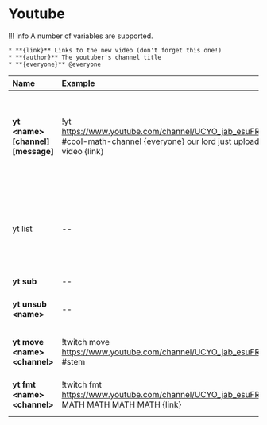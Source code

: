 # Youtube

!!! info
    A number of variables are supported. 

    * **{link}** Links to the new video (don't forget this one!)
    * **{author}** The youtuber's channel title
    * **{everyone}** @everyone


| Name | Example | Usage |
| :--- | :--- | :--- |
| **yt &lt;name&gt; \[channel\] \[message\]** | !yt https://www.youtube.com/channel/UCYO_jab_esuFRV4b17AJtAw #cool-math-channel {everyone} our lord just uploaded a new video {link} | Adds the youtuber. If no channel is specified the channel the command was used in gets used. |
| yt list | -- | Shows all registered youtube channels and where they announce new streams |
| **yt sub** | -- | Same as !yt |
| **yt unsub &lt;name&gt;** | -- | Removes a youtube subscription streamer. |
| **yt move &lt;name&gt; &lt;channel&gt;** | !twitch move https://www.youtube.com/channel/UCYO_jab_esuFRV4b17AJtAw #stem | Moves the notification to another channel. |
| **yt fmt &lt;name&gt; &lt;channel&gt;** | !twitch fmt https://www.youtube.com/channel/UCYO_jab_esuFRV4b17AJtAw MATH MATH MATH MATH {link} | Changes the notification message. |

